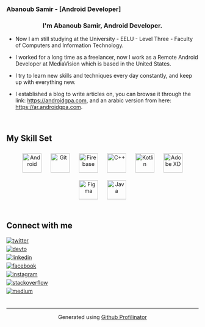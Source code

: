 

### Abanoub Samir - [Android Developer]
<!--
<div align="center">
<img src="https://pbs.twimg.com/profile_images/1461650158098305028/D5t8D_JY_400x400.jpg" align="center" style="width: 50%" />
</div>  
-->
  

### <div align="center">I'm Abanoub Samir, Android Developer.</div>  
  

- Now I am still studying at the University - EELU - Level Three - Faculty of Computers and Information Technology.  
  

- I worked for a long time as a freelancer, now I work as a Remote Android Developer at MediaVision which is based in the United States.
  

- I try to learn new skills and techniques every day constantly, and keep up with everything new.  
  

- I established a blog to write articles on, you can browse it through the link: https://androidgpa.com, and an arabic version from here: https://ar.androidgpa.com.  
<br/>  

## My Skill Set  

<div align="center">  
<img style="margin: 10px" src="https://profilinator.rishav.dev/skills-assets/android-original-wordmark.svg" alt="Android" height="50" />  
<img style="margin: 10px" src="https://profilinator.rishav.dev/skills-assets/git-scm-icon.svg" alt="Git" height="50" />  
<img style="margin: 10px" src="https://profilinator.rishav.dev/skills-assets/firebase.png" alt="Firebase" height="50" />  
<img style="margin: 10px" src="https://profilinator.rishav.dev/skills-assets/cplusplus-original.svg" alt="C++" height="50" />  
<img style="margin: 10px" src="https://profilinator.rishav.dev/skills-assets/kotlinlang-icon.svg" alt="Kotlin" height="50" />  
<img style="margin: 10px" src="https://profilinator.rishav.dev/skills-assets/adobexd.png" alt="Adobe XD" height="50" />  
<img style="margin: 10px" src="https://profilinator.rishav.dev/skills-assets/figma-icon.svg" alt="Figma" height="50" />  
<img style="margin: 10px" src="https://profilinator.rishav.dev/skills-assets/java-original-wordmark.svg" alt="Java" height="50" />  
</div>


<br/>  

## Connect with me  
<div align="start">
<a href="https://twitter.com/iAbanoubSamir" target="_blank">
<img src=https://img.shields.io/badge/twitter-%2300acee.svg?&style=for-the-badge&logo=twitter&logoColor=white alt=twitter style="margin-bottom: 5px;" />
</a>
  <br/>
<a href="https://dev.to/iAbanoubSamir" target="_blank">
<img src=https://img.shields.io/badge/dev.to-%2308090A.svg?&style=for-the-badge&logo=dev.to&logoColor=white alt=devto style="margin-bottom: 5px;" />
</a>
  <br/>
<a href="https://linkedin.com/in/iAbanoubSamir" target="_blank">
<img src=https://img.shields.io/badge/linkedin-%231E77B5.svg?&style=for-the-badge&logo=linkedin&logoColor=white alt=linkedin style="margin-bottom: 5px;" />
</a>
  <br/>
<a href="https://www.facebook.com/iAbanoubSamir" target="_blank">
<img src=https://img.shields.io/badge/facebook-%232E87FB.svg?&style=for-the-badge&logo=facebook&logoColor=white alt=facebook style="margin-bottom: 5px;" />
</a>
  <br/>
<a href="https://instagram.com/iAbanoubSamir" target="_blank">
<img src=https://img.shields.io/badge/instagram-%23000000.svg?&style=for-the-badge&logo=instagram&logoColor=white alt=instagram style="margin-bottom: 5px;" />
</a>
  <br/>
<a href="https://stackoverflow.com/users/13648324" target="_blank">
<img src=https://img.shields.io/badge/stackoverflow-%23F28032.svg?&style=for-the-badge&logo=stackoverflow&logoColor=white alt=stackoverflow style="margin-bottom: 5px;" />
</a>
  <br/>
<a href="https://medium.com/@iAbanoubSamir" target="_blank">
<img src=https://img.shields.io/badge/medium-%23292929.svg?&style=for-the-badge&logo=medium&logoColor=white alt=medium style="margin-bottom: 5px;" />
</a>  
  <br/>
</div>  

<br/>  
<!--
## Github Stats  
<img src="https://github-readme-stats.vercel.app/api?username=ProfAbanoub&show_icons=true&count_private=true&hide_border=true" align="left" />  


<br/>  

<br/>  

<br/> 
 
<br/>  


<br />
-->

----
<div align="center">Generated using <a href="https://profilinator.rishav.dev/" target="_blank">Github Profilinator</a></div>
